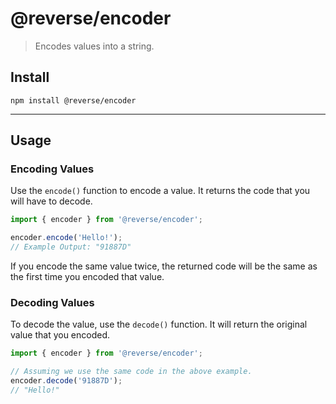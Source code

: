 # @reverse/encoder
> Encodes values into a string.

## Install
```
npm install @reverse/encoder
```

--- 

## Usage
### Encoding Values
Use the `encode()` function to encode a value. It returns the code that you will have to decode.
```js
import { encoder } from '@reverse/encoder';

encoder.encode('Hello!');
// Example Output: "91887D"
```

If you encode the same value twice, the returned code will be the same as the first time you encoded that value.

### Decoding Values
To decode the value, use the `decode()` function. It will return the original value that you encoded.
```js
import { encoder } from '@reverse/encoder';

// Assuming we use the same code in the above example.
encoder.decode('91887D');
// "Hello!"
```
